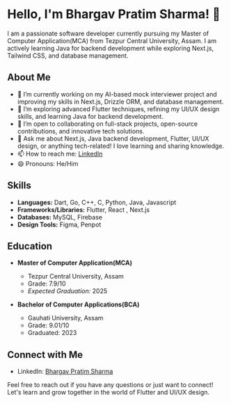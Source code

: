 # Hello, I'm Bhargav Pratim Sharma! 👋

I am a passionate software developer currently pursuing my Master of Computer Application(MCA) from Tezpur Central University, Assam. I am actively learning Java for backend development while exploring Next.js, Tailwind CSS, and database management.

## About Me
- 🚀 I’m currently working on my AI-based mock interviewer project and improving my skills in Next.js, Drizzle ORM, and database management.
- 🌱 I’m exploring advanced Flutter techniques, refining my UI/UX design skills, and learning Java for backend development.
- 🤝 I’m open to collaborating on full-stack projects, open-source contributions, and innovative tech solutions.
- 💬 Ask me about Next.js, Java backend development, Flutter, UI/UX design, or anything tech-related! I love learning and sharing knowledge.
- 📫 How to reach me: [LinkedIn](https://www.linkedin.com/in/bhargav1131/)
- 😄 Pronouns: He/Him

## Skills

- **Languages:** Dart, Go, C++, C, Python, Java, Javascript
- **Frameworks/Libraries:** Flutter, React , Next.js
- **Databases:** MySQL, Firebase
- **Design Tools:** Figma, Penpot


## Education

- **Master of Computer Application(MCA)**
  - Tezpur Central University, Assam
  - Grade: 7.9/10
  - _Expected Graduation:_ 2025
 
- **Bachelor of Computer Applications(BCA)**
   - Gauhati University, Assam
   - Grade: 9.01/10
   - Graduated: 2023

## Connect with Me

- LinkedIn: [Bhargav Pratim Sharma](https://www.linkedin.com/in/bhargav1131/)

Feel free to reach out if you have any questions or just want to connect! Let's learn and grow together in the world of Flutter and UI/UX design.
